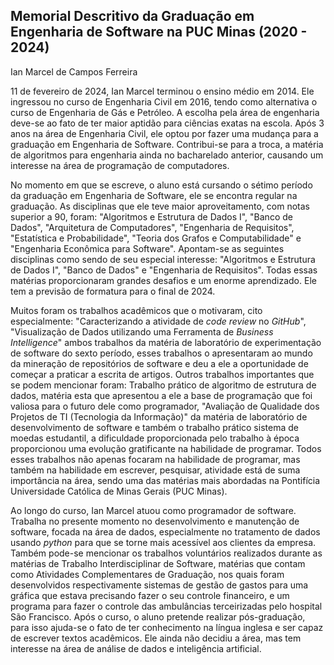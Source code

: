 ## Memorial Descritivo da Graduação em Engenharia de Software na PUC Minas (2020 - 2024)


Ian Marcel de Campos Ferreira

11 de fevereiro de 2024, Ian Marcel terminou o ensino médio em 2014. Ele ingressou no curso de Engenharia Civil em 2016, tendo como alternativa o curso de Engenharia de Gás e Petróleo. A escolha pela área de engenharia deve-se ao fato de ter maior aptidão para ciências exatas na escola. Após 3 anos na área de Engenharia Civil, ele optou por fazer uma mudança para a graduação em Engenharia de Software. Contribui-se para a troca, a matéria de algoritmos para engenharia ainda no bacharelado anterior, causando um interesse na área de programação de computadores.

No momento em que se escreve, o aluno está cursando o sétimo período da graduação em Engenharia de Software, ele se encontra regular na graduação. As disciplinas que ele teve maior aproveitamento, com notas superior a 90, foram: "Algoritmos e Estrutura de Dados I", "Banco de Dados", "Arquitetura de Computadores", "Engenharia de Requisitos", "Estatística e Probabilidade", "Teoria dos Grafos e Computabilidade" e "Engenharia Econômica para Software". Apontam-se as seguintes disciplinas como sendo de seu especial interesse: "Algoritmos e Estrutura de Dados I", "Banco de Dados" e "Engenharia de Requisitos". Todas essas matérias proporcionaram grandes desafios e um enorme aprendizado. Ele tem a previsão de formatura para o final de 2024.

Muitos foram os trabalhos acadêmicos que o motivaram, cito especialmente: "Caracterizando a atividade de *code review* no *GitHub*", "Visualização de Dados utilizando uma Ferramenta de *Business Intelligence*" ambos trabalhos da matéria de laboratório de experimentação de software do sexto período, esses trabalhos o apresentaram ao mundo da mineração de repositórios de software e deu a ele a oportunidade de começar a praticar a escrita de artigos. Outros trabalhos importantes que se podem mencionar foram: Trabalho prático de algoritmo de estrutura de dados, matéria esta que apresentou a ele a base de programação que foi valiosa para o futuro dele como programador, "Avaliação de Qualidade dos Projetos de TI (Tecnologia da Informação)" da matéria de laboratório de desenvolvimento de software e também o trabalho prático sistema de moedas estudantil, a dificuldade proporcionada pelo trabalho à época proporcionou uma evolução gratificante na habilidade de programar. Todos esses trabalhos não apenas focaram na habilidade de programar, mas também na habilidade em escrever, pesquisar, atividade está de suma importância na área, sendo uma das matérias mais abordadas na Pontifícia Universidade Católica de Minas Gerais (PUC Minas).

Ao longo do curso, Ian Marcel atuou como programador de software. Trabalha no presente momento no desenvolvimento e manutenção de software, focada na área de dados, especialmente no tratamento de dados usando *python* para que se torne mais acessível aos clientes da empresa. Também pode-se mencionar os trabalhos voluntários realizados durante as matérias de Trabalho Interdisciplinar de Software, matérias que contam como Atividades Complementares de Graduação, nos quais foram desenvolvidos respectivamente sistemas de gestão de gastos para uma gráfica que estava precisando fazer o seu controle financeiro, e um programa para fazer o controle das ambulâncias terceirizadas pelo hospital São Francisco. Após o curso, o aluno pretende realizar pós-graduação, para isso ajuda-se o fato de ter conhecimento na língua inglesa e ser capaz de escrever textos acadêmicos. Ele ainda não decidiu a área, mas tem interesse na área de análise de dados e inteligência artificial.
